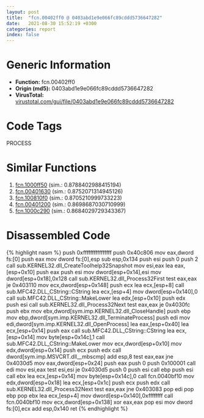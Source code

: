 ```yaml
---
layout: post
title:  "fcn.00402ff0 @ 0403abd1e9e066fc89cddd5736647282"
date:   2021-08-30 15:52:19 +0300
categories: report
index: false
---
```


# Generic Information
- **Function:** fcn.00402ff0
- **Origin (md5):** 0403abd1e9e066fc89cddd5736647282
- **VirusTotal:** [virustotal.com/gui/file/0403abd1e9e066fc89cddd5736647282][virustotal_ref]

# Code Tags
<span class="tag" id="PROCESS">PROCESS</span>


# Similar Functions

1. [fcn.1000ff50][similar_1_ref] (sim.: 0.8788402988415194)
2. [fcn.00401630][similar_2_ref] (sim.: 0.8752071314945126)
3. [fcn.100810f0][similar_3_ref] (sim.: 0.8705210999733223)
4. [fcn.00401200][similar_4_ref] (sim.: 0.8698687030710999)
5. [fcn.1000c290][similar_5_ref] (sim.: 0.8684029729343367)


# Disassembled Code

{% highlight nasm %}
push 0xffffffffffffffff
push 0x40c806
mov eax,dword fs:[0]
push eax
mov dword fs:[0],esp
sub esp,0x134
push esi
push 0
push 2
call sub.KERNEL32.dll_CreateToolhelp32Snapshot
mov esi,eax
lea eax,[esp+0x10]
push eax
push esi
mov dword[esp+0x14],esi
mov dword[esp+0x18],0x128
call sub.KERNEL32.dll_Process32First
test eax,eax
je 0x403110
mov ecx,dword[esp+0x148]
push ecx
lea ecx,[esp+8]
call sub.MFC42.DLL_CString::CString
lea ecx,[esp+4]
mov dword[esp+0x140],0
call sub.MFC42.DLL_CString::MakeLower
lea edx,[esp+0x10]
push edx
push esi
call sub.KERNEL32.dll_Process32Next
test eax,eax
je 0x4030fc
push ebx
mov ebx,dword[sym.imp.KERNEL32.dll_CloseHandle]
push ebp
mov ebp,dword[sym.imp.KERNEL32.dll_TerminateProcess]
push edi
mov edi,dword[sym.imp.KERNEL32.dll_OpenProcess]
lea eax,[esp+0x40]
lea ecx,[esp+0x14]
push eax
call sub.MFC42.DLL_CString::CString
lea ecx,[esp+0x14]
mov byte[esp+0x14c],1
call sub.MFC42.DLL_CString::MakeLower
mov ecx,dword[esp+0x10]
mov edx,dword[esp+0x14]
push ecx
push edx
call dword[sym.imp.MSVCRT.dll__mbscmp]
add esp,8
test eax,eax
jne 0x4030d5
mov eax,dword[esp+0x24]
push eax
push 0
push 0x100001
call edi
mov esi,eax
test esi,esi
je 0x4030d5
push 0
push esi
call ebp
push esi
call ebx
lea ecx,[esp+0x14]
mov byte[esp+0x14c],0
call fcn.0040bf10
mov edx,dword[esp+0x18]
lea ecx,[esp+0x1c]
push ecx
push edx
call sub.KERNEL32.dll_Process32Next
test eax,eax
jne 0x403083
pop edi
pop ebp
pop ebx
lea ecx,[esp+4]
mov dword[esp+0x140],0xffffffff
call fcn.0040bf10
mov ecx,dword[esp+0x138]
xor eax,eax
pop esi
mov dword fs:[0],ecx
add esp,0x140
ret 
{% endhighlight %}


[similar_1_ref]: /report/fcn.1000ff50@8761fe5e7bef67f1579f600248f8f0cc
[similar_2_ref]: /report/fcn.00401630@a2475448bf4050c1583e1970984a4d00
[similar_3_ref]: /report/fcn.100810f0@8761fe5e7bef67f1579f600248f8f0cc
[similar_4_ref]: /report/fcn.00401200@2eb7544c38a76e8aaeea362abfc44c72
[similar_5_ref]: /report/fcn.1000c290@8761fe5e7bef67f1579f600248f8f0cc
[virustotal_ref]: https://www.virustotal.com/gui/file/0403abd1e9e066fc89cddd5736647282
